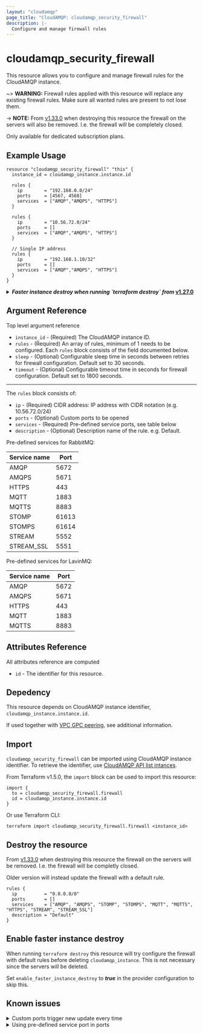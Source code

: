 ```yaml
---
layout: "cloudamqp"
page_title: "CloudAMQP: cloudamqp_security_firewall"
description: |-
  Configure and manage firewall rules
---
```


# cloudamqp_security_firewall

This resource allows you to configure and manage firewall rules for the CloudAMQP instance.

~> **WARNING:** Firewall rules applied with this resource will replace any existing firewall rules.
Make sure all wanted rules are present to not lose them.

-> **NOTE:** From [v1.33.0](https://github.com/cloudamqp/terraform-provider-cloudamqp/releases/tag/v1.33.0)
when destroying this resource the firewall on the servers will also be removed. I.e. the firewall
will be completely closed.

Only available for dedicated subscription plans.

## Example Usage

```hcl
resource "cloudamqp_security_firewall" "this" {
  instance_id = cloudamqp_instance.instance.id

  rules {
    ip        = "192.168.0.0/24"
    ports     = [4567, 4568]
    services  = ["AMQP","AMQPS", "HTTPS"]
  }

  rules {
    ip        = "10.56.72.0/24"
    ports     = []
    services  = ["AMQP","AMQPS", "HTTPS"]
  }

  // Single IP address
  rules {
    ip        = "192.168.1.10/32"
    ports     = []
    services  = ["AMQP","AMQPS", "HTTPS"]
  }
}
```

<details>
  <summary>
    <b>
      <i>Faster instance destroy when running `terraform destroy` from </i>
      <a href="https://github.com/cloudamqp/terraform-provider-cloudamqp/releases/tag/v1.27.0">v1.27.0</a>
    </b>
  </summary>

CloudAMQP Terraform provider [v1.27.0] enables faster `cloudamqp_instance` destroy when running
`terraform destroy`.

```hcl
# Configure the CloudAMQP Provider
provider "cloudamqp" {
  apikey                          = var.cloudamqp_customer_api_key
  enable_faster_instance_destroy  = true
}

resource "cloudamqp_instance" "instance" {
  name    = "terraform-cloudamqp-instance"
  plan    = "bunny-1"
  region  = "amazon-web-services::us-west-1"
  tags    = ["terraform"]
}

resource "cloudamqp_security_firewall" "this" {
  instance_id = cloudamqp_instance.instance.id

  rules {
    ip        = "192.168.0.0/24"
    ports     = [4567, 4568]
    services  = ["AMQP","AMQPS", "HTTPS"]
  }

  rules {
    ip        = "10.56.72.0/24"
    ports     = []
    services  = ["AMQP","AMQPS", "HTTPS"]
  }
}
```

</details>

## Argument Reference

Top level argument reference

* `instance_id` - (Required) The CloudAMQP instance ID.
* `rules`       - (Required) An array of rules, minimum of 1 needs to be configured. Each `rules`
                  block consists of the field documented below.
* `sleep`       - (Optional) Configurable sleep time in seconds between retries for firewall
                  configuration. Default set to 30 seconds.
* `timeout`     - (Optional) Configurable timeout time in seconds for firewall configuration.
                  Default set to 1800 seconds.

___

The `rules` block consists of:

* `ip`          - (Required) CIDR address: IP address with CIDR notation (e.g. 10.56.72.0/24)
* `ports`       - (Optional) Custom ports to be opened
* `services`    - (Required) Pre-defined service ports, see table below
* `description` - (Optional) Description name of the rule. e.g. Default.

Pre-defined services for RabbitMQ:

| Service name | Port  |
|--------------|-------|
| AMQP         | 5672  |
| AMQPS        | 5671  |
| HTTPS        | 443   |
| MQTT         | 1883  |
| MQTTS        | 8883  |
| STOMP        | 61613 |
| STOMPS       | 61614 |
| STREAM       | 5552  |
| STREAM_SSL   | 5551  |

Pre-defined services for LavinMQ:

| Service name | Port  |
|--------------|-------|
| AMQP         | 5672  |
| AMQPS        | 5671  |
| HTTPS        | 443   |
| MQTT         | 1883  |
| MQTTS        | 8883  |

## Attributes Reference

All attributes reference are computed

* `id`  - The identifier for this resource.

## Depedency

This resource depends on CloudAMQP instance identifier, `cloudamqp_instance.instance.id`.

If used together with [VPC GPC peering], see additional information.

## Import

`cloudamqp_security_firewall` can be imported using CloudAMQP instance identifier. To
retrieve the identifier, use [CloudAMQP API list intances].

From Terraform v1.5.0, the `import` block can be used to import this resource:

```hcl
import {
  to = cloudamqp_security_firewall.firewall
  id = cloudamqp_instance.instance.id
}
```

Or use Terraform CLI:

`terraform import cloudamqp_security_firewall.firewall <instance_id>`

## Destroy the resource

From [v1.33.0](https://github.com/cloudamqp/terraform-provider-cloudamqp/releases/tag/v1.33.0)
when destroying this resource the firewall on the servers will be removed. I.e. the firewall will be
completly closed.

Older version will instead update the firewall with a default rule.

```hcl
rules {
  ip          = "0.0.0.0/0"
  ports       = []
  services    = ["AMQP", "AMQPS", "STOMP", "STOMPS", "MQTT", "MQTTS", "HTTPS", "STREAM", "STREAM_SSL"]
  description = "Default"
}
```

## Enable faster instance destroy

When running `terraform destroy` this resource will try configure the firewall with default rules
before deleting `cloudamqp_instance`. This is not necessary since the servers will be deleted.

Set `enable_faster_instance_destroy` to ***true*** in the provider configuration to skip this.

## Known issues

<details>
  <summary>Custom ports trigger new update every time</summary>

  Before release v1.15.1 using the custom ports can cause a missmatch upon reading data and
  trigger a new update every time.

  Reason is that there is a bug in validating the response from the underlying API.

  Update the provider to at least [v1.15.1] to fix the issue.
 </details>

<details>
  <summary>Using pre-defined service port in ports</summary>

Using one of the port from the pre-defined services in ports argument, see example of using port
5671 instead of the service *AMQPS*.

```hcl
resource "cloudamqp_security_firewall" "firewall_settings" {
  instance_id = cloudamqp_instance.instance.id

  rules {
    ip        = "192.168.0.0/24"
    ports     = [5671]
    services  = []
  }
}
```

Will still create the firewall rule for the instance, but will trigger a new update each `plan` or
`apply`. Due to a missmatch between state file and underlying API response.

To solve this, edit the configuration file and change port 5671 to service *AMQPS* and run
`terraform apply -refresh-only` to only update the state file and remove the missmatch.

```hcl
resource "cloudamqp_security_firewall" "firewall_settings" {
  instance_id = cloudamqp_instance.instance.id

  rules {
    ip        = "192.168.0.0/24"
    ports     = []
    services  = ["AMQPS"]
  }
}
```

The provider from [v1.15.2] will start to warn about using this.

 </details>

[CloudAMQP API list intances]: https://docs.cloudamqp.com/#list-instances
[v1.15.1]: https://github.com/cloudamqp/terraform-provider-cloudamqp/releases/tag/v1.15.1
[v1.15.2]: https://github.com/cloudamqp/terraform-provider-cloudamqp/releases/tag/v1.15.2
[v1.27.0]: https://github.com/cloudamqp/terraform-provider-cloudamqp/releases/tag/v1.27.0
[VPC GPC peering]: ./vpc_gcp_peering#create-vpc-peering-with-additional-firewall-rules
